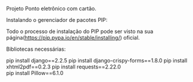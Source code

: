 Projeto Ponto eletrônico com cartão.

Instalando o gerenciador de pacotes PIP:

Todo o processo de instalação do PIP pode ser visto na sua página(https://pip.pypa.io/en/stable/installing/) oficial.

Bibliotecas necessárias:

pip install django==2.2.5
pip install django-crispy-forms==1.8.0
pip install xhtml2pdf==0.2.3 
pip install requests==2.22.0    
pip install Pillow==6.1.0





